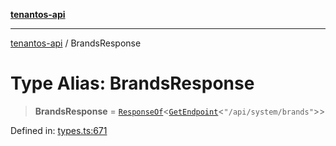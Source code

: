 [**tenantos-api**](../README.md)

***

[tenantos-api](../globals.md) / BrandsResponse

# Type Alias: BrandsResponse

> **BrandsResponse** = [`ResponseOf`](ResponseOf.md)\<[`GetEndpoint`](GetEndpoint.md)\<`"/api/system/brands"`\>\>

Defined in: [types.ts:671](https://github.com/shadmanZero/tenantos-api/blob/50bbdae310005a0ca12345f143ddaf8ea2b8ce90/src/types.ts#L671)
